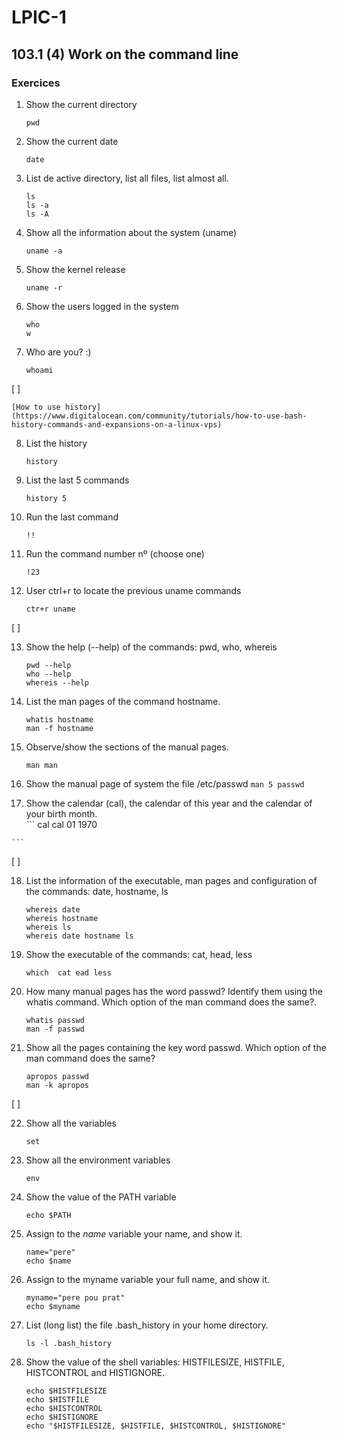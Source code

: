 # LPIC-1


## 103.1 (4) Work on the command line


### Exercices

 1. Show the current directory
    ```
    pwd
    ```

 2. Show the current date
    ```
    date
    ```

 3. List de active directory, list all files, list almost all.
    ```
    ls
    ls -a
    ls -A
    ```

 4. Show all the information about the system (uname)
    ```
    uname -a
    ```

 5. Show the kernel release
    ```
    uname -r
    ```

 6. Show the users logged in the system
    ```
    who
    w
    ```

 7. Who are you? :)  
    ```
    whoami
    ```

[  ]

    [How to use history](https://www.digitalocean.com/community/tutorials/how-to-use-bash-history-commands-and-expansions-on-a-linux-vps)
 8. List the history
    ```
    history
    ```
 9. List the last 5 commands
    ```
    history 5
    ```

 10. Run the last command
     ```
     !!
     ```

 11. Run the command number nº (choose one)
     ```
     !23
     ```
 12. User ctrl+r to locate the previous uname commands  
     ```
     ctr+r uname
     ```

[  ]

 13. Show the help (--help) of the commands: pwd, who, whereis
     ```
     pwd --help
     who --help
     whereis --help
     ```

 14. List the man pages of the command hostname. 
     ```
     whatis hostname
     man -f hostname
     ```

 15. Observe/show the sections of the manual pages.
     ```
     man man
     ```

 16. Show the manual page of system the file /etc/passwd
    ```
    man 5 passwd
    ```

 17. Show the calendar (cal), the calendar of this year and  the calendar of your birth month.   
    ```
    cal
    cal 01 1970

    ```

[ ]

 18. List the information of the executable, man pages and configuration of the commands: date, hostname, ls
     ```
     whereis date
     whereis hostname
     whereis ls
     whereis date hostname ls
     ```

 19. Show the executable of the commands: cat, head, less
     ```
     which  cat ead less
     ```

 20. How many manual pages has the word passwd? Identify them using the whatis command. Which option of the man command does the same?.
     ```
     whatis passwd
     man -f passwd
     ```

 21. Show all the pages containing the key word passwd. Which option of the man command does the same?  
     ```
     apropos passwd
     man -k apropos 
     ```

[ ]

 22. Show all the variables
     ```
     set
     ```

 23. Show all the environment variables
     ```
     env
     ```

 24. Show the value of the PATH variable
     ```
     echo $PATH
     ```

 25. Assign to the *name* variable your name, and show it.
     ```
     name="pere"
     echo $name
     ```

 26. Assign to the myname variable your full name, and show it.
     ```
     myname="pere pou prat"
     echo $myname
     ```

 27. List (long list) the file .bash_history in your home directory.
     ```
     ls -l .bash_history
     ```

 28. Show the value of the shell variables: HISTFILESIZE, HISTFILE, HISTCONTROL and HISTIGNORE.  
     ```
     echo $HISTFILESIZE
     echo $HISTFILE
     echo $HISTCONTROL
     echo $HISTIGNORE
     echo "$HISTFILESIZE, $HISTFILE, $HISTCONTROL, $HISTIGNORE"
     ```


